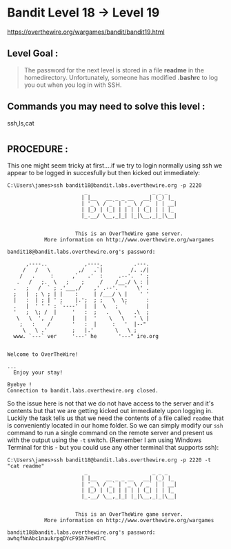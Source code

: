 # Bandit Level 18 -> Level 19 #

https://overthewire.org/wargames/bandit/bandit19.html

## Level Goal : ##
>The password for the next level is stored in a file **readme** in the homedirectory. Unfortunately, someone has modified **.bashrc** to log you out when you log in with SSH.




## Commands you may need to solve this level : ##
ssh,ls,cat
#  
## PROCEDURE : ##

This one might seem tricky at first....if we try to login normally using ssh we appear to be logged in succesfully but then kicked out immediately:


```console
C:\Users\james>ssh bandit18@bandit.labs.overthewire.org -p 2220
                         _                     _ _ _
                        | |__   __ _ _ __   __| (_) |_
                        | '_ \ / _` | '_ \ / _` | | __|
                        | |_) | (_| | | | | (_| | | |_
                        |_.__/ \__,_|_| |_|\__,_|_|\__|


                      This is an OverTheWire game server.
            More information on http://www.overthewire.org/wargames

bandit18@bandit.labs.overthewire.org's password:

      ,----..            ,----,          .---.
     /   /   \         ,/   .`|         /. ./|
    /   .     :      ,`   .'  :     .--'.  ' ;
   .   /   ;.  \   ;    ;     /    /__./ \ : |
  .   ;   /  ` ; .'___,/    ,' .--'.  '   \' .
  ;   |  ; \ ; | |    :     | /___/ \ |    ' '
  |   :  | ; | ' ;    |.';  ; ;   \  \;      :
  .   |  ' ' ' : `----'  |  |  \   ;  `      |
  '   ;  \; /  |     '   :  ;   .   \    .\  ;
   \   \  ',  /      |   |  '    \   \   ' \ |
    ;   :    /       '   :  |     :   '  |--"
     \   \ .'        ;   |.'       \   \ ;
  www. `---` ver     '---' he       '---" ire.org


Welcome to OverTheWire!

...
  Enjoy your stay!

Byebye !
Connection to bandit.labs.overthewire.org closed.
```

So the issue here is not that we do not have access to the server and it's contents but that we are getting kicked out immediately upon logging in.  Luckily the task tells us that we need the contents of a file called `readme` that is conveniently located in our home folder.  So we can simply modify our `ssh` command to run a single command on the remote server and present us with the output using the `-t` switch.
(Remember I am using Windows Terminal for this - but you could use any other terminal that supports ssh):

```console
C:\Users\james>ssh bandit18@bandit.labs.overthewire.org -p 2220 -t "cat readme"
                         _                     _ _ _
                        | |__   __ _ _ __   __| (_) |_
                        | '_ \ / _` | '_ \ / _` | | __|
                        | |_) | (_| | | | | (_| | | |_
                        |_.__/ \__,_|_| |_|\__,_|_|\__|


                      This is an OverTheWire game server.
            More information on http://www.overthewire.org/wargames

bandit18@bandit.labs.overthewire.org's password:
awhqfNnAbc1naukrpqDYcF95h7HoMTrC
```
